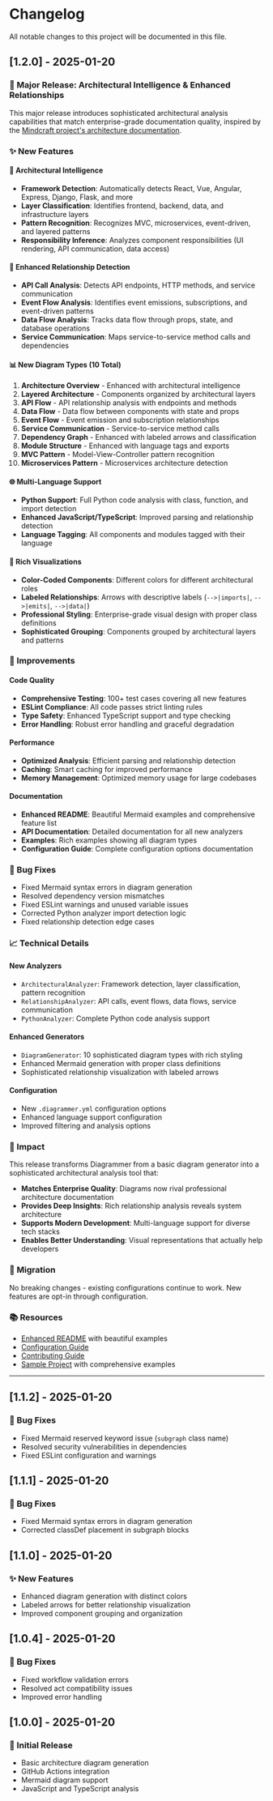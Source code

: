 # Changelog

All notable changes to this project will be documented in this file.

## [1.2.0] - 2025-01-20

### 🚀 Major Release: Architectural Intelligence & Enhanced Relationships

This major release introduces sophisticated architectural analysis capabilities that match enterprise-grade documentation quality, inspired by the [Mindcraft project's architecture documentation](https://github.com/samjhill/mindcraft/blob/develop/ARCHITECTURE.md).

### ✨ New Features

#### 🧠 Architectural Intelligence
- **Framework Detection**: Automatically detects React, Vue, Angular, Express, Django, Flask, and more
- **Layer Classification**: Identifies frontend, backend, data, and infrastructure layers
- **Pattern Recognition**: Recognizes MVC, microservices, event-driven, and layered patterns
- **Responsibility Inference**: Analyzes component responsibilities (UI rendering, API communication, data access)

#### 🔗 Enhanced Relationship Detection
- **API Call Analysis**: Detects API endpoints, HTTP methods, and service communication
- **Event Flow Analysis**: Identifies event emissions, subscriptions, and event-driven patterns
- **Data Flow Analysis**: Tracks data flow through props, state, and database operations
- **Service Communication**: Maps service-to-service method calls and dependencies

#### 📊 New Diagram Types (10 Total)
1. **Architecture Overview** - Enhanced with architectural intelligence
2. **Layered Architecture** - Components organized by architectural layers
3. **API Flow** - API relationship analysis with endpoints and methods
4. **Data Flow** - Data flow between components with state and props
5. **Event Flow** - Event emission and subscription relationships
6. **Service Communication** - Service-to-service method calls
7. **Dependency Graph** - Enhanced with labeled arrows and classification
8. **Module Structure** - Enhanced with language tags and exports
9. **MVC Pattern** - Model-View-Controller pattern recognition
10. **Microservices Pattern** - Microservices architecture detection

#### 🌐 Multi-Language Support
- **Python Support**: Full Python code analysis with class, function, and import detection
- **Enhanced JavaScript/TypeScript**: Improved parsing and relationship detection
- **Language Tagging**: All components and modules tagged with their language

#### 🎨 Rich Visualizations
- **Color-Coded Components**: Different colors for different architectural roles
- **Labeled Relationships**: Arrows with descriptive labels (`-->|imports|`, `-->|emits|`, `-->|data|`)
- **Professional Styling**: Enterprise-grade visual design with proper class definitions
- **Sophisticated Grouping**: Components grouped by architectural layers and patterns

### 🔧 Improvements

#### Code Quality
- **Comprehensive Testing**: 100+ test cases covering all new features
- **ESLint Compliance**: All code passes strict linting rules
- **Type Safety**: Enhanced TypeScript support and type checking
- **Error Handling**: Robust error handling and graceful degradation

#### Performance
- **Optimized Analysis**: Efficient parsing and relationship detection
- **Caching**: Smart caching for improved performance
- **Memory Management**: Optimized memory usage for large codebases

#### Documentation
- **Enhanced README**: Beautiful Mermaid examples and comprehensive feature list
- **API Documentation**: Detailed documentation for all new analyzers
- **Examples**: Rich examples showing all diagram types
- **Configuration Guide**: Complete configuration options documentation

### 🐛 Bug Fixes

- Fixed Mermaid syntax errors in diagram generation
- Resolved dependency version mismatches
- Fixed ESLint warnings and unused variable issues
- Corrected Python analyzer import detection logic
- Fixed relationship detection edge cases

### 📈 Technical Details

#### New Analyzers
- `ArchitecturalAnalyzer`: Framework detection, layer classification, pattern recognition
- `RelationshipAnalyzer`: API calls, event flows, data flows, service communication
- `PythonAnalyzer`: Complete Python code analysis support

#### Enhanced Generators
- `DiagramGenerator`: 10 sophisticated diagram types with rich styling
- Enhanced Mermaid generation with proper class definitions
- Sophisticated relationship visualization with labeled arrows

#### Configuration
- New `.diagrammer.yml` configuration options
- Enhanced language support configuration
- Improved filtering and analysis options

### 🎯 Impact

This release transforms Diagrammer from a basic diagram generator into a sophisticated architectural analysis tool that:

- **Matches Enterprise Quality**: Diagrams now rival professional architecture documentation
- **Provides Deep Insights**: Rich relationship analysis reveals system architecture
- **Supports Modern Development**: Multi-language support for diverse tech stacks
- **Enables Better Understanding**: Visual representations that actually help developers

### 🔄 Migration

No breaking changes - existing configurations continue to work. New features are opt-in through configuration.

### 📚 Resources

- [Enhanced README](README.md) with beautiful examples
- [Configuration Guide](.diagrammer.yml.example)
- [Contributing Guide](CONTRIBUTING.md)
- [Sample Project](tests/sample-project/) with comprehensive examples

---

## [1.1.2] - 2025-01-20

### 🐛 Bug Fixes
- Fixed Mermaid reserved keyword issue (`subgraph` class name)
- Resolved security vulnerabilities in dependencies
- Fixed ESLint configuration and warnings

## [1.1.1] - 2025-01-20

### 🐛 Bug Fixes
- Fixed Mermaid syntax errors in diagram generation
- Corrected classDef placement in subgraph blocks

## [1.1.0] - 2025-01-20

### ✨ New Features
- Enhanced diagram generation with distinct colors
- Labeled arrows for better relationship visualization
- Improved component grouping and organization

## [1.0.4] - 2025-01-20

### 🐛 Bug Fixes
- Fixed workflow validation errors
- Resolved act compatibility issues
- Improved error handling

## [1.0.0] - 2025-01-20

### 🎉 Initial Release
- Basic architecture diagram generation
- GitHub Actions integration
- Mermaid diagram support
- JavaScript and TypeScript analysis
